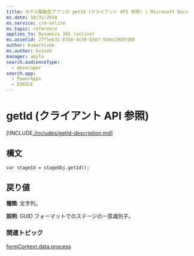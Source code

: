 ```yaml
---
title: モデル駆動型アプリの getId (クライアント API 参照) | Microsoft Docs
ms.date: 10/31/2018
ms.service: crm-online
ms.topic: reference
applies_to: Dynamics 365 (online)
ms.assetid: 27f5eb31-87b0-4c59-b587-93de1369fd80
author: KumarVivek
ms.author: kvivek
manager: amyla
search.audienceType:
  - developer
search.app:
  - PowerApps
  - D365CE
---
```

# <a name="getid-client-api-reference"></a>getId (クライアント API 参照)



[!INCLUDE[./includes/getId-description.md](./includes/getId-description.md)]

## <a name="syntax"></a>構文

`var stageId = stageObj.getId();`

## <a name="returns"></a>戻り値

**種類**: 文字列。 

**説明**: GUID フォーマットでのステージの一意識別子。

### <a name="related-topics"></a>関連トピック
 
[formContext.data.process](../../formContext-data-process.md)

